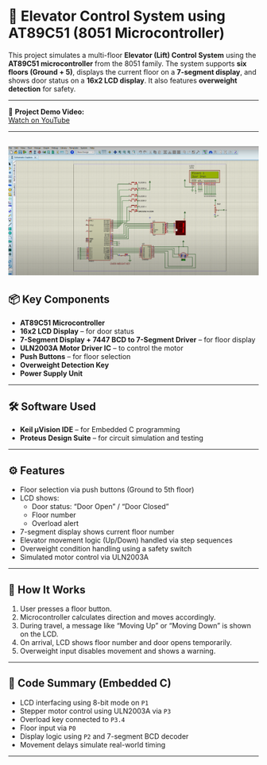 # 🚦 Elevator Control System using AT89C51 (8051 Microcontroller)

This project simulates a multi-floor **Elevator (Lift) Control System** using the **AT89C51 microcontroller** from the 8051 family. The system supports **six floors (Ground + 5)**, displays the current floor on a **7-segment display**, and shows door status on a **16x2 LCD display**. It also features **overweight detection** for safety.

---

🎥 **Project Demo Video:**  
[Watch on YouTube](https://youtu.be/dvghVo5i9CA)

---
![Elevator Simulation](simulation.png)
---
## 📦 Key Components

- **AT89C51 Microcontroller**
- **16x2 LCD Display** – for door status
- **7-Segment Display + 7447 BCD to 7-Segment Driver** – for floor display
- **ULN2003A Motor Driver IC** – to control the motor
- **Push Buttons** – for floor selection
- **Overweight Detection Key**
- **Power Supply Unit**

---

## 🛠️ Software Used

- **Keil µVision IDE** – for Embedded C programming
- **Proteus Design Suite** – for circuit simulation and testing

---

## ⚙️ Features

- Floor selection via push buttons (Ground to 5th floor)
- LCD shows:
  - Door status: “Door Open” / “Door Closed”
  - Floor number
  - Overload alert
- 7-segment display shows current floor number
- Elevator movement logic (Up/Down) handled via step sequences
- Overweight condition handling using a safety switch
- Simulated motor control via ULN2003A

---

## 🧠 How It Works

1. User presses a floor button.
2. Microcontroller calculates direction and moves accordingly.
3. During travel, a message like “Moving Up” or “Moving Down” is shown on the LCD.
4. On arrival, LCD shows floor number and door opens temporarily.
5. Overweight input disables movement and shows a warning.

---

## 🧾 Code Summary (Embedded C)

- LCD interfacing using 8-bit mode on `P1`
- Stepper motor control using ULN2003A via `P3`
- Overload key connected to `P3.4`
- Floor input via `P0`
- Display logic using `P2` and 7-segment BCD decoder
- Movement delays simulate real-world timing

---




